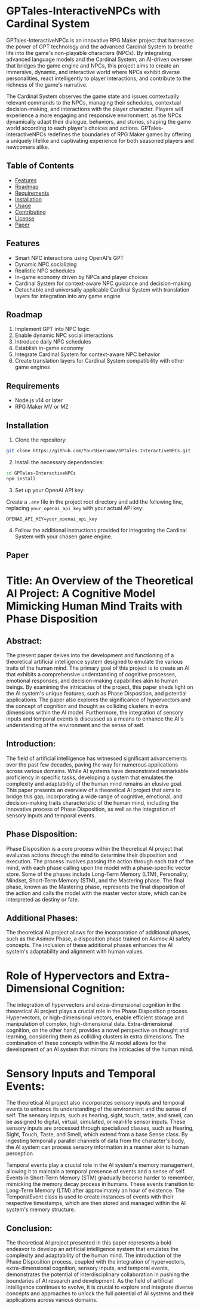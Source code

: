 # GPTales-InteractiveNPCs with Cardinal System

GPTales-InteractiveNPCs is an innovative RPG Maker project that harnesses the power of GPT technology and the advanced Cardinal System to breathe life into the game's non-playable characters (NPCs). By integrating advanced language models and the Cardinal System, an AI-driven overseer that bridges the game engine and NPCs, this project aims to create an immersive, dynamic, and interactive world where NPCs exhibit diverse personalities, react intelligently to player interactions, and contribute to the richness of the game's narrative.

The Cardinal System observes the game state and issues contextually relevant commands to the NPCs, managing their schedules, contextual decision-making, and interactions with the player character. Players will experience a more engaging and responsive environment, as the NPCs dynamically adapt their dialogue, behaviors, and stories, shaping the game world according to each player's choices and actions. GPTales-InteractiveNPCs redefines the boundaries of RPG Maker games by offering a uniquely lifelike and captivating experience for both seasoned players and newcomers alike.

## Table of Contents

- [Features](#features)
- [Roadmap](#roadmap)
- [Requirements](#requirements)
- [Installation](#installation)
- [Usage](#usage)
- [Contributing](#contributing)
- [License](#license)
- [Paper](#paper)

## Features

- Smart NPC interactions using OpenAI's GPT
- Dynamic NPC socializing
- Realistic NPC schedules
- In-game economy driven by NPCs and player choices
- Cardinal System for context-aware NPC guidance and decision-making
- Detachable and universally applicable Cardinal System with translation layers for integration into any game engine

## Roadmap

1. Implement GPT into NPC logic
2. Enable dynamic NPC social interactions
3. Introduce daily NPC schedules
4. Establish in-game economy
5. Integrate Cardinal System for context-aware NPC behavior
6. Create translation layers for Cardinal System compatibility with other game engines

## Requirements

- Node.js v14 or later
- RPG Maker MV or MZ

## Installation

1. Clone the repository:

```bash
git clone https://github.com/YourUsername/GPTales-InteractiveNPCs.git
```

2. Install the necessary dependencies:

```bash
cd GPTales-InteractiveNPCs
npm install
```

3. Set up your OpenAI API key:

Create a `.env` file in the project root directory and add the following line, replacing `your_openai_api_key` with your actual API key:

```
OPENAI_API_KEY=your_openai_api_key
```

4. Follow the additional instructions provided for integrating the Cardinal System with your chosen game engine.

## Paper
# Title: An Overview of the Theoretical AI Project: A Cognitive Model Mimicking Human Mind Traits with Phase Disposition

## Abstract:
The present paper delves into the development and functioning of a theoretical artificial intelligence system designed to emulate the various traits of the human mind. The primary goal of this project is to create an AI that exhibits a comprehensive understanding of cognitive processes, emotional responses, and decision-making capabilities akin to human beings. By examining the intricacies of the project, this paper sheds light on the AI system's unique features, such as Phase Disposition, and potential applications. The paper also explores the significance of hypervectors and the concept of cognition and thought as colliding clusters in extra dimensions within the AI model. Furthermore, the integration of sensory inputs and temporal events is discussed as a means to enhance the AI's understanding of the environment and the sense of self.

## Introduction:
The field of artificial intelligence has witnessed significant advancements over the past few decades, paving the way for numerous applications across various domains. While AI systems have demonstrated remarkable proficiency in specific tasks, developing a system that emulates the complexity and adaptability of the human mind remains an elusive goal. This paper presents an overview of a theoretical AI project that aims to bridge this gap, incorporating a wide range of cognitive, emotional, and decision-making traits characteristic of the human mind, including the innovative process of Phase Disposition, as well as the integration of sensory inputs and temporal events.

## Phase Disposition:
Phase Disposition is a core process within the theoretical AI project that evaluates actions through the mind to determine their disposition and execution. The process involves passing the action through each trait of the mind, with each phase calling upon the model with a phase-specific vector store. Some of the phases include Long-Term Memory (LTM), Personality, Mindset, Short-Term Memory (STM), and the Mastering phase. The final phase, known as the Mastering phase, represents the final disposition of the action and calls the model with the master vector store, which can be interpreted as destiny or fate.

## Additional Phases:
The theoretical AI project allows for the incorporation of additional phases, such as the Asimov Phase, a disposition phase trained on Asimov AI safety concepts. The inclusion of these additional phases enhances the AI system's adaptability and alignment with human values.

# Role of Hypervectors and Extra-Dimensional Cognition:
The integration of hypervectors and extra-dimensional cognition in the theoretical AI project plays a crucial role in the Phase Disposition process. Hypervectors, or high-dimensional vectors, enable efficient storage and manipulation of complex, high-dimensional data. Extra-dimensional cognition, on the other hand, provides a novel perspective on thought and learning, considering them as colliding clusters in extra dimensions. The combination of these concepts within the AI model allows for the development of an AI system that mirrors the intricacies of the human mind.

# Sensory Inputs and Temporal Events:
The theoretical AI project also incorporates sensory inputs and temporal events to enhance its understanding of the environment and the sense of self. The sensory inputs, such as hearing, sight, touch, taste, and smell, can be assigned to digital, virtual, simulated, or real-life sensor inputs. These sensory inputs are processed through specialized classes, such as Hearing, Sight, Touch, Taste, and Smell, which extend from a base Sense class. By ingesting temporally parallel channels of data from the character's body, the AI system can process sensory information in a manner akin to human perception.

Temporal events play a crucial role in the AI system's memory management, allowing it to maintain a temporal presence of events and a sense of self. Events in Short-Term Memory (STM) gradually become harder to remember, mimicking the memory decay process in humans. These events transition to Long-Term Memory (LTM) after approximately an hour of existence. The TemporalEvent class is used to create instances of events with their respective timestamps, which are then stored and managed within the AI system's memory structure.

## Conclusion:
The theoretical AI project presented in this paper represents a bold endeavor to develop an artificial intelligence system that emulates the complexity and adaptability of the human mind. The introduction of the Phase Disposition process, coupled with the integration of hypervectors, extra-dimensional cognition, sensory inputs, and temporal events, demonstrates the potential of interdisciplinary collaboration in pushing the boundaries of AI research and development. As the field of artificial intelligence continues to evolve, it is crucial to explore and integrate diverse concepts and approaches to unlock the full potential of AI systems and their applications across various domains.
